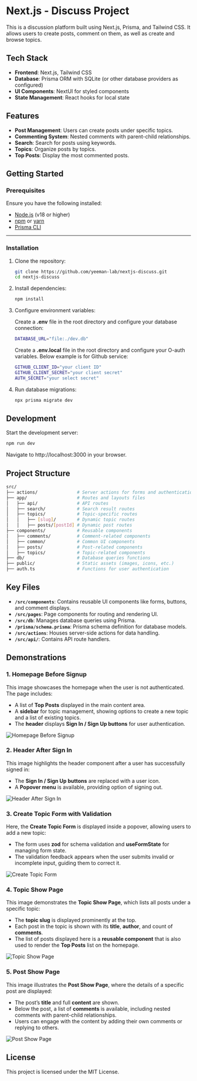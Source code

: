 # Next.js - Discuss Project

This is a discussion platform built using Next.js, Prisma, and Tailwind CSS. It allows users to create posts, comment on them, as well as create and browse topics.

## Tech Stack

- **Frontend**: Next.js, Tailwind CSS
- **Database**: Prisma ORM with SQLite (or other database providers as configured)
- **UI Components**: NextUI for styled components
- **State Management**: React hooks for local state

## Features

- **Post Management**: Users can create posts under specific topics.
- **Commenting System**: Nested comments with parent-child relationships.
- **Search**: Search for posts using keywords.
- **Topics**: Organize posts by topics.
- **Top Posts**: Display the most commented posts.

## Getting Started

### Prerequisites

Ensure you have the following installed:

- [Node.js](https://nodejs.org/) (v18 or higher)
- [npm](https://www.npmjs.com/) or [yarn](https://yarnpkg.com/)
- [Prisma CLI](https://www.prisma.io/docs/orm/tools/prisma-cli)

---

### Installation

1. Clone the repository:

   ```bash
   git clone https://github.com/yeeman-lab/nextjs-discuss.git
   cd nextjs-discuss
   ```

2. Install dependencies:

   ```bash
   npm install
   ```

3. Configure environment variables:

   Create a **.env** file in the root directory and configure your database connection:

   ```bash
   DATABASE_URL="file:./dev.db"
   ```

   Create a **.env.local** file in the root directory and configure your O-auth variables. Below example is for Github service:

   ```bash
   GITHUB_CLIENT_ID="your client ID"
   GITHUB_CLIENT_SECRET="your client secret"
   AUTH_SECRET="your select secret"
   ```

4. Run database migrations:

   ```bash
   npx prisma migrate dev
   ```

## Development

Start the development server:

```bash
npm run dev
```

Navigate to http://localhost:3000 in your browser.

## Project Structure

```bash
src/
├── actions/               # Server actions for forms and authentication
├── app/                   # Routes and layouts files
│   ├── api/               # API routes
│   ├── search/            # Search result routes
│   ├── topics/            # Topic-specific routes
│   │   ├── [slug]/        # Dynamic topic routes
│   │   ├── posts/[postId] # Dynamic post routes
├── components/            # Reusable components
│   ├── comments/          # Comment-related components
│   ├── common/            # Common UI components
│   ├── posts/             # Post-related components
│   ├── topics/            # Topic-related components
├── db/                    # Database queries functions
├── public/                # Static assets (images, icons, etc.)
├── auth.ts                # Functions for user authentication
```

## Key Files

- **`/src/components`**: Contains reusable UI components like forms, buttons, and comment displays.
- **`/src/pages`**: Page components for routing and rendering UI.
- **`/src/db`**: Manages database queries using Prisma.
- **`/prisma/schema.prisma`**: Prisma schema definition for database models.
- **`/src/actions`**: Houses server-side actions for data handling.
- **`/src/api/`**: Contains API route handlers.

## Demonstrations

### 1. Homepage Before Signup

This image showcases the homepage when the user is not authenticated. The page includes:

- A list of **Top Posts** displayed in the main content area.
- A **sidebar** for topic management, showing options to create a new topic and a list of existing topics.
- The **header** displays **Sign In / Sign Up buttons** for user authentication.

![Homepage Before Signup](public/signOut.png)

### 2. Header After Sign In

This image highlights the header component after a user has successfully signed in:

- The **Sign In / Sign Up buttons** are replaced with a user icon.
- A **Popover menu** is available, providing option of signing out.

![Header After Sign In](public/afterSignin.png)

### 3. Create Topic Form with Validation

Here, the **Create Topic Form** is displayed inside a popover, allowing users to add a new topic:

- The form uses **zod** for schema validation and **useFormState** for managing form state.
- The validation feedback appears when the user submits invalid or incomplete input, guiding them to correct it.

![Create Topic Form](public/validation.png)

### 4. Topic Show Page

This image demonstrates the **Topic Show Page**, which lists all posts under a specific topic:

- The **topic slug** is displayed prominently at the top.
- Each post in the topic is shown with its **title**, **author**, and count of **comments**.
- The list of posts displayed here is a **reusable component** that is also used to render the **Top Posts** list on the homepage.

![Topic Show Page](public/topicShowPage.png)

### 5. Post Show Page

This image illustrates the **Post Show Page**, where the details of a specific post are displayed:

- The post’s **title** and full **content** are shown.
- Below the post, a list of **comments** is available, including nested comments with parent-child relationships.
- Users can engage with the content by adding their own comments or replying to others.

![Post Show Page](public/postShowPage.png)

## License

This project is licensed under the MIT License.
